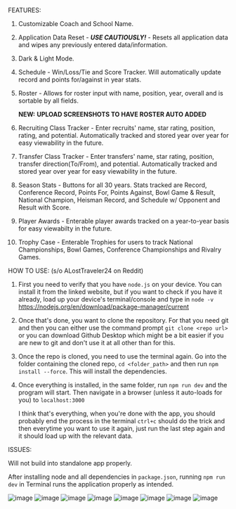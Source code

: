 FEATURES:

1. Customizable Coach and School Name.
2. Application Data Reset - ***USE CAUTIOUSLY!*** - Resets all application data and wipes any previously entered data/information.
3. Dark & Light Mode.
4. Schedule - Win/Loss/Tie and Score Tracker. Will automatically update record and points for/against in year stats.
5. Roster - Allows for roster input with name, position, year, overall and is sortable by all fields.
   
   **NEW:** **UPLOAD SCREENSHOTS TO HAVE ROSTER AUTO ADDED** 
7. Recruiting Class Tracker - Enter recruits' name, star rating, position, rating, and potential. Automatically tracked and stored year over year for easy viewability in the future.
8. Transfer Class Tracker - Enter transfers' name, star rating, position, transfer direction(To/From), and potential. Automatically tracked and stored year over year for easy viewability in the future.
9. Season Stats - Buttons for all 30 years. Stats tracked are Record, Conference Record, Points For, Points Against, Bowl Game & Result, National Champion, Heisman Record, and Schedule w/ Opponent and Result with Score.
10. Player Awards - Enterable player awards tracked on a year-to-year basis for easy viewabilty in the future.
11. Trophy Case - Enterable Trophies for users to track National Championships, Bowl Games, Conference Championships and Rivalry Games.


HOW TO USE: (s/o ALostTraveler24 on Reddit)

1. First you need to verify that you have `node.js` on your device. You can install it from the linked website, but if you want to check if you have it already, load up your device's terminal/console and type in `node -v`          https://nodejs.org/en/download/package-manager/current
2. Once that's done, you want to clone the repository. For that you need git and then you can either use the command prompt `git clone <repo url>` or you can download Github Desktop which might be a bit easier if you are new to git and don't use it at all other than for this.
3. Once the repo is cloned, you need to use the terminal again. Go into the folder containing the cloned repo, `cd <folder_path>` and then run `npm install --force`. This will install the dependencies.
4. Once everything is installed, in the same folder, run `npm run dev` and the program will start. Then navigate in a browser (unless it auto-loads for you) to `localhost:3000`

   I think that's everything, when you're done with the app, you should probably end the process in the terminal `ctrl+c` should do the trick and then everytime you want to use it again, just run the last step again and it should load up with the relevant data.


ISSUES:

  Will not build into standalone app properly.  
  
  After installing node and all dependencies in `package.json`, running `npm run dev` in Terminal runs the application properly as intended.


![image](https://github.com/user-attachments/assets/2da9b4f5-ccef-475d-a12d-2f3d17d8b1f9)
![image](https://github.com/user-attachments/assets/75c2eab3-6c4a-4176-ac03-9a545d090829)
![image](https://github.com/user-attachments/assets/c3fb7f18-ff13-4804-a637-435ea216161d)
![image](https://github.com/user-attachments/assets/47c57abb-094c-47da-bd38-4fb8d26bc608)
![image](https://github.com/user-attachments/assets/289dc44f-7636-4577-8165-a9d2672c5afe)
![image](https://github.com/user-attachments/assets/4f30f344-4724-4fca-aec5-e80b5ba1f09e)
![image](https://github.com/user-attachments/assets/2d64fe3a-ca5b-4df9-9249-09975a660655)
![image](https://github.com/user-attachments/assets/777ee91c-d884-46b1-8708-c9bdfd685583)
